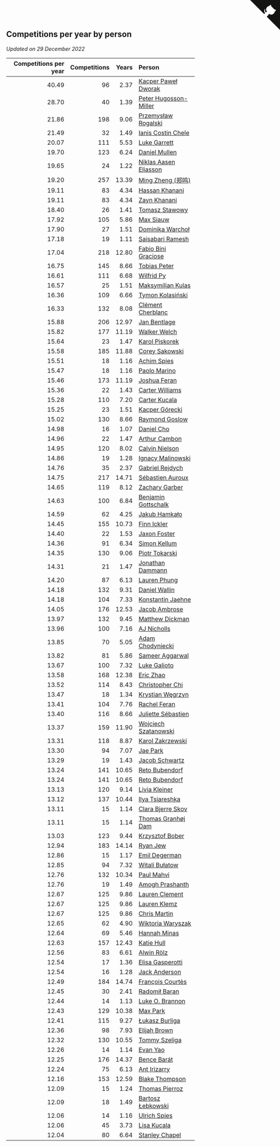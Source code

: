 ## Competitions per year by person

*Updated on 29 December 2022*

| Competitions per year | Competitions | Years | Person |
| ---: | ---: | ---: | :--- |
| 40.49 | 96 | 2.37 | [Kacper Paweł Dworak](https://www.worldcubeassociation.org/persons/2020DWOR01) |
| 28.70 | 40 | 1.39 | [Peter Hugosson-Miller](https://www.worldcubeassociation.org/persons/2021HUGO01) |
| 21.86 | 198 | 9.06 | [Przemysław Rogalski](https://www.worldcubeassociation.org/persons/2013ROGA02) |
| 21.49 | 32 | 1.49 | [Ianis Costin Chele](https://www.worldcubeassociation.org/persons/2021CHEL01) |
| 20.07 | 111 | 5.53 | [Luke Garrett](https://www.worldcubeassociation.org/persons/2017GARR05) |
| 19.70 | 123 | 6.24 | [Daniel Mullen](https://www.worldcubeassociation.org/persons/2016MULL04) |
| 19.65 | 24 | 1.22 | [Niklas Aasen Eliasson](https://www.worldcubeassociation.org/persons/2021ELIA01) |
| 19.20 | 257 | 13.39 | [Ming Zheng (郑鸣)](https://www.worldcubeassociation.org/persons/2009ZHEN11) |
| 19.11 | 83 | 4.34 | [Hassan Khanani](https://www.worldcubeassociation.org/persons/2018KHAN26) |
| 19.11 | 83 | 4.34 | [Zayn Khanani](https://www.worldcubeassociation.org/persons/2018KHAN28) |
| 18.40 | 26 | 1.41 | [Tomasz Stawowy](https://www.worldcubeassociation.org/persons/2021STAW01) |
| 17.92 | 105 | 5.86 | [Max Siauw](https://www.worldcubeassociation.org/persons/2017SIAU02) |
| 17.90 | 27 | 1.51 | [Dominika Warchoł](https://www.worldcubeassociation.org/persons/2021WARC01) |
| 17.18 | 19 | 1.11 | [Saisabari Ramesh](https://www.worldcubeassociation.org/persons/2021RAME01) |
| 17.04 | 218 | 12.80 | [Fabio Bini Graciose](https://www.worldcubeassociation.org/persons/2010GRAC02) |
| 16.75 | 145 | 8.66 | [Tobias Peter](https://www.worldcubeassociation.org/persons/2014PETE03) |
| 16.61 | 111 | 6.68 | [Wilfrid Py](https://www.worldcubeassociation.org/persons/2016PYWI01) |
| 16.57 | 25 | 1.51 | [Maksymilian Kulas](https://www.worldcubeassociation.org/persons/2021KULA02) |
| 16.36 | 109 | 6.66 | [Tymon Kolasiński](https://www.worldcubeassociation.org/persons/2016KOLA02) |
| 16.33 | 132 | 8.08 | [Clément Cherblanc](https://www.worldcubeassociation.org/persons/2014CHER05) |
| 15.88 | 206 | 12.97 | [Jan Bentlage](https://www.worldcubeassociation.org/persons/2010BENT01) |
| 15.82 | 177 | 11.19 | [Walker Welch](https://www.worldcubeassociation.org/persons/2011WELC01) |
| 15.64 | 23 | 1.47 | [Karol Piskorek](https://www.worldcubeassociation.org/persons/2021PISK01) |
| 15.58 | 185 | 11.88 | [Corey Sakowski](https://www.worldcubeassociation.org/persons/2011SAKO01) |
| 15.51 | 18 | 1.16 | [Achim Spies](https://www.worldcubeassociation.org/persons/2021SPIE01) |
| 15.47 | 18 | 1.16 | [Paolo Marino](https://www.worldcubeassociation.org/persons/2021MARI04) |
| 15.46 | 173 | 11.19 | [Joshua Feran](https://www.worldcubeassociation.org/persons/2011FERA01) |
| 15.36 | 22 | 1.43 | [Carter Williams](https://www.worldcubeassociation.org/persons/2021WILL06) |
| 15.28 | 110 | 7.20 | [Carter Kucala](https://www.worldcubeassociation.org/persons/2015KUCA01) |
| 15.25 | 23 | 1.51 | [Kacper Górecki](https://www.worldcubeassociation.org/persons/2021GORE01) |
| 15.02 | 130 | 8.66 | [Raymond Goslow](https://www.worldcubeassociation.org/persons/2014GOSL01) |
| 14.98 | 16 | 1.07 | [Daniel Cho](https://www.worldcubeassociation.org/persons/2021CHOD01) |
| 14.96 | 22 | 1.47 | [Arthur Cambon](https://www.worldcubeassociation.org/persons/2021CAMB01) |
| 14.95 | 120 | 8.02 | [Calvin Nielson](https://www.worldcubeassociation.org/persons/2014NIEL03) |
| 14.86 | 19 | 1.28 | [Ignacy Malinowski](https://www.worldcubeassociation.org/persons/2021MALI02) |
| 14.76 | 35 | 2.37 | [Gabriel Rejdych](https://www.worldcubeassociation.org/persons/2020REJD01) |
| 14.75 | 217 | 14.71 | [Sébastien Auroux](https://www.worldcubeassociation.org/persons/2008AURO01) |
| 14.65 | 119 | 8.12 | [Zachary Garber](https://www.worldcubeassociation.org/persons/2014GARB01) |
| 14.63 | 100 | 6.84 | [Benjamin Gottschalk](https://www.worldcubeassociation.org/persons/2016GOTT01) |
| 14.59 | 62 | 4.25 | [Jakub Hamkało](https://www.worldcubeassociation.org/persons/2018HAMK01) |
| 14.45 | 155 | 10.73 | [Finn Ickler](https://www.worldcubeassociation.org/persons/2012ICKL01) |
| 14.40 | 22 | 1.53 | [Jaxon Foster](https://www.worldcubeassociation.org/persons/2021FOST01) |
| 14.36 | 91 | 6.34 | [Simon Kellum](https://www.worldcubeassociation.org/persons/2016KELL12) |
| 14.35 | 130 | 9.06 | [Piotr Tokarski](https://www.worldcubeassociation.org/persons/2013TOKA01) |
| 14.31 | 21 | 1.47 | [Jonathan Dammann](https://www.worldcubeassociation.org/persons/2021DAMM01) |
| 14.20 | 87 | 6.13 | [Lauren Phung](https://www.worldcubeassociation.org/persons/2016PHUN02) |
| 14.18 | 132 | 9.31 | [Daniel Wallin](https://www.worldcubeassociation.org/persons/2013WALL03) |
| 14.18 | 104 | 7.33 | [Konstantin Jaehne](https://www.worldcubeassociation.org/persons/2015JAEH01) |
| 14.05 | 176 | 12.53 | [Jacob Ambrose](https://www.worldcubeassociation.org/persons/2010AMBR01) |
| 13.97 | 132 | 9.45 | [Matthew Dickman](https://www.worldcubeassociation.org/persons/2013DICK01) |
| 13.96 | 100 | 7.16 | [AJ Nicholls](https://www.worldcubeassociation.org/persons/2015NICH04) |
| 13.85 | 70 | 5.05 | [Adam Chodyniecki](https://www.worldcubeassociation.org/persons/2017CHOD02) |
| 13.82 | 81 | 5.86 | [Sameer Aggarwal](https://www.worldcubeassociation.org/persons/2017AGGA01) |
| 13.67 | 100 | 7.32 | [Luke Galioto](https://www.worldcubeassociation.org/persons/2015GALI02) |
| 13.58 | 168 | 12.38 | [Eric Zhao](https://www.worldcubeassociation.org/persons/2010ZHAO19) |
| 13.52 | 114 | 8.43 | [Christopher Chi](https://www.worldcubeassociation.org/persons/2014CHIC01) |
| 13.47 | 18 | 1.34 | [Krystian Węgrzyn](https://www.worldcubeassociation.org/persons/2021WEGR01) |
| 13.41 | 104 | 7.76 | [Rachel Feran](https://www.worldcubeassociation.org/persons/2015FERA01) |
| 13.40 | 116 | 8.66 | [Juliette Sébastien](https://www.worldcubeassociation.org/persons/2014SEBA01) |
| 13.37 | 159 | 11.90 | [Wojciech Szatanowski](https://www.worldcubeassociation.org/persons/2011SZAT01) |
| 13.31 | 118 | 8.87 | [Karol Zakrzewski](https://www.worldcubeassociation.org/persons/2014ZAKR01) |
| 13.30 | 94 | 7.07 | [Jae Park](https://www.worldcubeassociation.org/persons/2015PARK24) |
| 13.29 | 19 | 1.43 | [Jacob Schwartz](https://www.worldcubeassociation.org/persons/2021SCHW01) |
| 13.24 | 141 | 10.65 | [Reto Bubendorf](https://www.worldcubeassociation.org/persons/2012BUBE01) |
| 13.24 | 141 | 10.65 | [Reto Bubendorf](https://www.worldcubeassociation.org/persons/2012BUBE01) |
| 13.13 | 120 | 9.14 | [Livia Kleiner](https://www.worldcubeassociation.org/persons/2013KLEI03) |
| 13.12 | 137 | 10.44 | [Ilya Tsiareshka](https://www.worldcubeassociation.org/persons/2012TERE01) |
| 13.11 | 15 | 1.14 | [Clara Bjerre Skov](https://www.worldcubeassociation.org/persons/2021SKOV01) |
| 13.11 | 15 | 1.14 | [Thomas Granhøj Dam](https://www.worldcubeassociation.org/persons/2021DAMT01) |
| 13.03 | 123 | 9.44 | [Krzysztof Bober](https://www.worldcubeassociation.org/persons/2013BOBE01) |
| 12.94 | 183 | 14.14 | [Ryan Jew](https://www.worldcubeassociation.org/persons/2008JEWR01) |
| 12.86 | 15 | 1.17 | [Emil Degerman](https://www.worldcubeassociation.org/persons/2021DEGE01) |
| 12.85 | 94 | 7.32 | [Witali Bułatow](https://www.worldcubeassociation.org/persons/2015BUAT01) |
| 12.76 | 132 | 10.34 | [Paul Mahvi](https://www.worldcubeassociation.org/persons/2012MAHV01) |
| 12.76 | 19 | 1.49 | [Amogh Prashanth](https://www.worldcubeassociation.org/persons/2021PRAS01) |
| 12.67 | 125 | 9.86 | [Lauren Clement](https://www.worldcubeassociation.org/persons/2013KLEM01) |
| 12.67 | 125 | 9.86 | [Lauren Klemz](https://www.worldcubeassociation.org/persons/2013KLEM01) |
| 12.67 | 125 | 9.86 | [Chris Martin](https://www.worldcubeassociation.org/persons/2013MART03) |
| 12.65 | 62 | 4.90 | [Wiktoria Waryszak](https://www.worldcubeassociation.org/persons/2018WARY01) |
| 12.64 | 69 | 5.46 | [Hannah Minas](https://www.worldcubeassociation.org/persons/2017MINA04) |
| 12.63 | 157 | 12.43 | [Katie Hull](https://www.worldcubeassociation.org/persons/2010HULL01) |
| 12.56 | 83 | 6.61 | [Alwin Rölz](https://www.worldcubeassociation.org/persons/2016ROLZ01) |
| 12.54 | 17 | 1.36 | [Elisa Gasperotti](https://www.worldcubeassociation.org/persons/2021GASP01) |
| 12.54 | 16 | 1.28 | [Jack Anderson](https://www.worldcubeassociation.org/persons/2021ANDE05) |
| 12.49 | 184 | 14.74 | [François Courtès](https://www.worldcubeassociation.org/persons/2008COUR01) |
| 12.45 | 30 | 2.41 | [Radomił Baran](https://www.worldcubeassociation.org/persons/2020BARA02) |
| 12.44 | 14 | 1.13 | [Luke O. Brannon](https://www.worldcubeassociation.org/persons/2021BRAN02) |
| 12.43 | 129 | 10.38 | [Max Park](https://www.worldcubeassociation.org/persons/2012PARK03) |
| 12.41 | 115 | 9.27 | [Łukasz Burliga](https://www.worldcubeassociation.org/persons/2013BURL01) |
| 12.36 | 98 | 7.93 | [Elijah Brown](https://www.worldcubeassociation.org/persons/2015BROW03) |
| 12.32 | 130 | 10.55 | [Tommy Szeliga](https://www.worldcubeassociation.org/persons/2012SZEL01) |
| 12.26 | 14 | 1.14 | [Evan Yao](https://www.worldcubeassociation.org/persons/2021YAOE02) |
| 12.25 | 176 | 14.37 | [Bence Barát](https://www.worldcubeassociation.org/persons/2008BARA01) |
| 12.24 | 75 | 6.13 | [Ant Irizarry](https://www.worldcubeassociation.org/persons/2016IRIZ02) |
| 12.16 | 153 | 12.59 | [Blake Thompson](https://www.worldcubeassociation.org/persons/2010THOM03) |
| 12.09 | 15 | 1.24 | [Thomas Pierroz](https://www.worldcubeassociation.org/persons/2021PIER01) |
| 12.09 | 18 | 1.49 | [Bartosz Łebkowski](https://www.worldcubeassociation.org/persons/2021LEBK01) |
| 12.06 | 14 | 1.16 | [Ulrich Spies](https://www.worldcubeassociation.org/persons/2021SPIE02) |
| 12.06 | 45 | 3.73 | [Lisa Kucala](https://www.worldcubeassociation.org/persons/2019KUCA01) |
| 12.04 | 80 | 6.64 | [Stanley Chapel](https://www.worldcubeassociation.org/persons/2016CHAP04) |


<a href="https://github.com/JustinTimeCuber/wca_statistics" class="github-corner" aria-label="View source on Github"><svg width="80" height="80" viewBox="0 0 250 250" style="fill:#151513; color:#fff; position: absolute; top: 0; border: 0; right: 0;" aria-hidden="true"><path d="M0,0 L115,115 L130,115 L142,142 L250,250 L250,0 Z"></path><path d="M128.3,109.0 C113.8,99.7 119.0,89.6 119.0,89.6 C122.0,82.7 120.5,78.6 120.5,78.6 C119.2,72.0 123.4,76.3 123.4,76.3 C127.3,80.9 125.5,87.3 125.5,87.3 C122.9,97.6 130.6,101.9 134.4,103.2" fill="currentColor" style="transform-origin: 130px 106px;" class="octo-arm"></path><path d="M115.0,115.0 C114.9,115.1 118.7,116.5 119.8,115.4 L133.7,101.6 C136.9,99.2 139.9,98.4 142.2,98.6 C133.8,88.0 127.5,74.4 143.8,58.0 C148.5,53.4 154.0,51.2 159.7,51.0 C160.3,49.4 163.2,43.6 171.4,40.1 C171.4,40.1 176.1,42.5 178.8,56.2 C183.1,58.6 187.2,61.8 190.9,65.4 C194.5,69.0 197.7,73.2 200.1,77.6 C213.8,80.2 216.3,84.9 216.3,84.9 C212.7,93.1 206.9,96.0 205.4,96.6 C205.1,102.4 203.0,107.8 198.3,112.5 C181.9,128.9 168.3,122.5 157.7,114.1 C157.9,116.9 156.7,120.9 152.7,124.9 L141.0,136.5 C139.8,137.7 141.6,141.9 141.8,141.8 Z" fill="currentColor" class="octo-body"></path></svg></a><style>.github-corner:hover .octo-arm{animation:octocat-wave 560ms ease-in-out}@keyframes octocat-wave{0%,100%{transform:rotate(0)}20%,60%{transform:rotate(-25deg)}40%,80%{transform:rotate(10deg)}}@media (max-width:500px){.github-corner:hover .octo-arm{animation:none}.github-corner .octo-arm{animation:octocat-wave 560ms ease-in-out}}</style>

